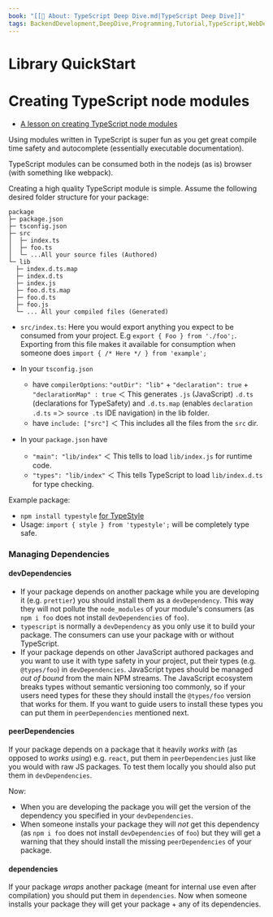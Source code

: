 ```yaml
---
book: "[[📓 About꞉ TypeScript Deep Dive.md|TypeScript Deep Dive]]"
tags: BackendDevelopment,DeepDive,Programming,Tutorial,TypeScript,WebDevelopment
---
```


# Library QuickStart

# Creating TypeScript node modules

- [A lesson on creating TypeScript node modules](https://egghead.io/lessons/typescript-create-high-quality-npm-packages-using-typescript)

Using modules written in TypeScript is super fun as you get great compile time safety and autocomplete (essentially executable documentation).

TypeScript modules can be consumed both in the nodejs (as is) browser (with something like webpack).

Creating a high quality TypeScript module is simple. Assume the following desired folder structure for your package:

```
package
├─ package.json
├─ tsconfig.json
├─ src
│  ├─ index.ts
│  ├─ foo.ts
│  └─ ...All your source files (Authored)
└─ lib
  ├─ index.d.ts.map
  ├─ index.d.ts
  ├─ index.js
  ├─ foo.d.ts.map
  ├─ foo.d.ts
  ├─ foo.js
  └─ ... All your compiled files (Generated)
```

- `src/index.ts`: Here you would export anything you expect to be consumed from your project. E.g `export { Foo } from './foo';`. Exporting from this file makes it available for consumption when someone does `import { /* Here */ } from 'example';`
    
- In your `tsconfig.json`
    
    - have `compilerOptions`: `"outDir": "lib"` + `"declaration": true` + `"declarationMap" : true` ＜ This generates `.js` (JavaScript) `.d.ts` (declarations for TypeSafety) and `.d.ts.map` (enables `declaration .d.ts` =＞ `source .ts` IDE navigation) in the lib folder.
    - have `include: ["src"]` ＜ This includes all the files from the `src` dir.
- In your `package.json` have
    
    - `"main": "lib/index"` ＜ This tells to load `lib/index.js` for runtime code.
    - `"types": "lib/index"` ＜ This tells TypeScript to load `lib/index.d.ts` for type checking.

Example package:

- `npm install typestyle` [for TypeStyle](https://www.npmjs.com/package/typestyle)
- Usage: `import { style } from 'typestyle';` will be completely type safe.

### Managing Dependencies

#### devDependencies

- If your package depends on another package while you are developing it (e.g. `prettier`) you should install them as a `devDependency`. This way they will not pollute the `node_modules` of your module's consumers (as `npm i foo` does not install `devDependencies` of `foo`).
- `typescript` is normally a `devDependency` as you only use it to build your package. The consumers can use your package with or without TypeScript.
- If your package depends on other JavaScript authored packages and you want to use it with type safety in your project, put their types (e.g. `@types/foo`) in `devDependencies`. JavaScript types should be managed _out of bound_ from the main NPM streams. The JavaScript ecosystem breaks types without semantic versioning too commonly, so if your users need types for these they should install the `@types/foo` version that works for them. If you want to guide users to install these types you can put them in `peerDependencies` mentioned next.

#### peerDependencies

If your package depends on a package that it heavily _works with_ (as opposed to _works using_) e.g. `react`, put them in `peerDependencies` just like you would with raw JS packages. To test them locally you should also put them in `devDependencies`.

Now:

- When you are developing the package you will get the version of the dependency you specified in your `devDependencies`.
- When someone installs your package they will _not_ get this dependency (as `npm i foo` does not install `devDependencies` of `foo`) but they will get a warning that they should install the missing `peerDependencies` of your package.

#### dependencies

If your package _wraps_ another package (meant for internal use even after compilation) you should put them in `dependencies`. Now when someone installs your package they will get your package + any of its dependencies.